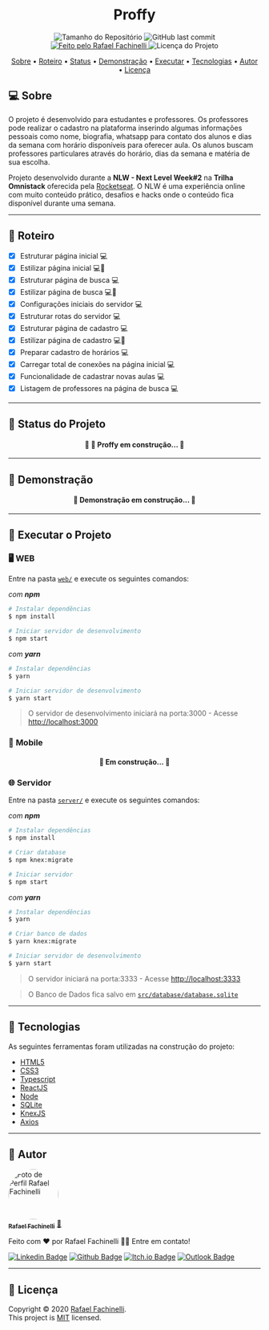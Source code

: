 <div align="center">

# Proffy

</div>

<p align="center"> 
  <img alt="Tamanho do Repositório" src="https://img.shields.io/github/repo-size/rafaelfachinelli/proffy-omnistack?style=flat-square">
  <img alt="GitHub last commit" src="https://img.shields.io/github/last-commit/rafaelfachinelli/proffy-omnistack?style=flat-square">
  <a href="https://github.com/rafaelfachinelli">
    <img alt="Feito pelo Rafael Fachinelli" src="https://img.shields.io/badge/feito%20por-Rafael Fachinelli-%237519C1?style=flat-square">
  </a>
  <img alt="Licença do Projeto" src="https://img.shields.io/github/license/rafaelfachinelli/Proffy?style=flat-square"/>
<p>

<p align="center">
 <a href="#computer-sobre">Sobre</a> •
 <a href="#memo-roteiro">Roteiro</a> •
 <a href="#triangular_ruler-status-do-projeto">Status</a> •
 <a href="#movie_camera-demonstração">Demonstração</a> •
 <a href="#dvd-executar-o-projeto">Executar</a> •
 <a href="#hammer-tecnologias">Tecnologias</a> •
 <a href="#boy-autor">Autor</a> •
 <a href="#page_facing_up-licença">Licença</a>
</p>

## :computer: Sobre

O projeto é desenvolvido para estudantes e professores. Os professores pode realizar o cadastro na plataforma inserindo algumas informações pessoais como nome, biografia, whatsapp para contato dos alunos e dias da semana com horário disponíveis para oferecer aula. Os alunos buscam professores particulares através do horário, dias da semana e matéria de sua escolha.

Projeto desenvolvido durante a **NLW - Next Level Week#2** na **Trilha Omnistack** oferecida pela [Rocketseat](https://www.rocketseat.com.br).
O NLW é uma experiência online com muito conteúdo prático, desafios e hacks onde o conteúdo fica disponível durante uma semana.

---
## :memo: **Roteiro**

- [x] Estruturar página inicial :computer:
- [x] Estilizar página inicial :computer::iphone:
- [x] Estruturar página de busca :computer:
- [x] Estilizar página de busca :computer::iphone:
- [x] Configurações iniciais do servidor :computer:
- [x] Estruturar rotas do servidor :computer:
- [x] Estruturar página de cadastro :computer:
- [x] Estilizar página de cadastro :computer::iphone:
- [x] Preparar cadastro de horários :computer:
- [x] Carregar total de conexões na página inicial :computer:
- [x] Funcionalidade de cadastrar novas aulas :computer:
- [x] Listagem de professores na página de busca :computer:

---
## :triangular_ruler: **Status do Projeto**

<h4 align="center"> 
	🚧 💼 Proffy em construção... 🚧
</h4>

---
## :movie_camera: **Demonstração**

<h4 align="center"> 
	🚧  Demonstração em construção...  🚧
</h4>

---
## :dvd: **Executar o Projeto**

### :desktop_computer: **WEB**

Entre na pasta [`web/`](web/) e execute os seguintes comandos:

_com **npm**_

```bash
# Instalar dependências
$ npm install

# Iniciar servidor de desenvolvimento
$ npm start
```

_com **yarn**_

```bash
# Instalar dependências
$ yarn

# Iniciar servidor de desenvolvimento
$ yarn start

```

> O servidor de desenvolvimento iniciará na porta:3000 - Acesse <http://localhost:3000>

### :iphone: **Mobile**

<h4 align="center"> 
	🚧  Em construção...  🚧
</h4>

### :globe_with_meridians: **Servidor**

Entre na pasta [`server/`](server/) e execute os seguintes comandos:

_com **npm**_

```bash
# Instalar dependências
$ npm install

# Criar database
$ npm knex:migrate

# Iniciar servidor
$ npm start
```

_com **yarn**_

```bash
# Instalar dependências
$ yarn

# Criar banco de dados
$ yarn knex:migrate

# Iniciar servidor de desenvolvimento
$ yarn start
```

> O servidor iniciará na porta:3333 - Acesse <http://localhost:3333>

> O Banco de Dados fica salvo em [`src/database/database.sqlite`](src/database/database.sqlite)

---
## :hammer: **Tecnologias**

As seguintes ferramentas foram utilizadas na construção do projeto:

- [HTML5](https://developer.mozilla.org/pt-BR/docs/Web/HTML/HTML5)
- [CSS3](https://developer.mozilla.org/pt-BR/docs/Archive/CSS3)
- [Typescript](https://www.typescriptlang.org)
- [ReactJS](https://pt-br.reactjs.org)
- [Node](https://nodejs.org/pt-br/)
- [SQLite](https://www.sqlite.org/index.html)
- [KnexJS](http://knexjs.org)
- [Axios](https://github.com/axios/axios)


---
## :boy: **Autor**

<a href="https://github.com/rafaelfachinelli">
 <img style="border-radius: 50%;" src="https://avatars3.githubusercontent.com/u/19878139?s=460&u=278a6f44f49af3c8edb13a811f7654dfe6e89341&v=4" width="100px;" alt="Foto de Perfil Rafael Fachinelli"/>
 <br />
 <sub><b>Rafael Fachinelli</b></sub></a> <a href="https://github.com/rafaelfachinelli" title="Rafael Fachinelli">💼</a>


Feito com ❤️ por Rafael Fachinelli 👋🏽 Entre em contato!

[![Linkedin Badge](https://img.shields.io/badge/-Rafael_Fachinelli-blue?style=flat-square&logo=Linkedin&logoColor=white&link=https://www.linkedin.com/in/rafaelfachinelli/)](https://www.linkedin.com/in/rafaelfachinelli/)
[![Github Badge](https://img.shields.io/badge/-rafaelfachinelli-000?style=flat-square&logo=Github&logoColor=white&link=https://github.com/rafaelfachinelli)](https://github.com/rafaelfachinelli)
[![Itch.io Badge](https://img.shields.io/badge/-rafaelfachinelli-FA5C5C?style=flat-square&logo=itch.io&logoColor=white&link=https://rafael-fachinelli.itch.io/)](https://rafael-fachinelli.itch.io/)
[![Outlook Badge](https://img.shields.io/badge/-rafael.fachinelli@fatec.sp.gov.br-0078d4?style=flat-square&logo=microsoft-outlook&logoColor=white&link=mailto:rafael.fachinelli@fatec.sp.gov.br)](mailto:rafael.fachinelli@fatec.sp.gov.br)

---
## :page_facing_up: **Licença**

Copyright © 2020 [Rafael Fachinelli](https://github.com/rafaelfachinelli).<br />
This project is [MIT](./LICENSE) licensed.
